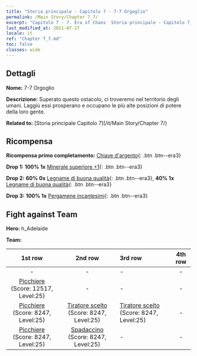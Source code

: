 ```yaml
---
title: "Storia principale - Capitolo 7 - 7-7 Orgoglio"
permalink: /Main Story/Chapter 7_7/
excerpt: "Capitolo 7 - 7. Era of Chaos  Storia principale - Capitolo 7_7. 7-7 Orgoglio"
last_modified_at: 2021-07-27
locale: it
ref: "Chapter 7_7.md"
toc: false
classes: wide
---
```


## Dettagli

 **Nome:** 7-7 Orgoglio

 **Descrizione:** Superato questo ostacolo, ci troveremo nel territorio degli umani. Laggiù essi prosperano e occupano le più alte posizioni di potere della loro gente.

 **Related to:** [Storia principale Capitolo 7](/it/Main Story/Chapter 7/)

## Ricompensa

 **Ricompensa primo completamento:** [Chiave d'argento](/ItemsIT/con_693/){: .btn .btn--era3}

 **Drop 1:** **100% 1x** [Minerale superiore +1](/ItemsIT/mat_19/){: .btn .btn--era3}

 **Drop 2:** **60% 0x** [Legname di buona qualità](/ItemsIT/mat_13/){: .btn .btn--era3}, **40% 1x** [Legname di buona qualità](/ItemsIT/mat_13/){: .btn .btn--era3}

 **Drop 3:** **100% 1x** [Pergamene incantesimi](/ItemsIT/con_694/){: .btn .btn--era3}


## Fight against Team
 **Hero:** h_Adelaide

 **Team:**


  | 1st row | 2nd row | 3rd row | 4th row |
  |:----:|:----:|:----|:----:|
  | - | - | - | - |
  | [Picchiere](/it/units/Pikeman/) (Score: 12517, Level:25)  | - | - | - |
  | [Picchiere](/it/units/Pikeman/) (Score: 8247, Level:25)  | [Tiratore scelto](/it/units/Marksman/) (Score: 8247, Level:25)  | [Tiratore scelto](/it/units/Marksman/) (Score: 8247, Level:25)  | - |
  | [Picchiere](/it/units/Pikeman/) (Score: 8247, Level:25)  | [Spadaccino](/it/units/Swordsman/) (Score: 8247, Level:25)  | - | - |



